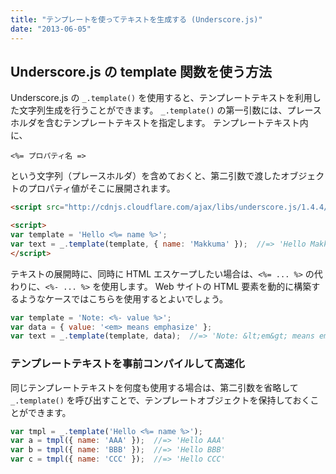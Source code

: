 ```yaml
---
title: "テンプレートを使ってテキストを生成する (Underscore.js)"
date: "2013-06-05"
---
```


Underscore.js の template 関数を使う方法
----

Underscore.js の `_.template()` を使用すると、テンプレートテキストを利用した文字列生成を行うことができます。
`_.template()` の第一引数には、プレースホルダを含むテンプレートテキストを指定します。
テンプレートテキスト内に、

```
<%= プロパティ名 =>
```

という文字列（プレースホルダ）を含めておくと、第二引数で渡したオブジェクトのプロパティ値がそこに展開されます。

```html
<script src="http://cdnjs.cloudflare.com/ajax/libs/underscore.js/1.4.4/underscore-min.js"></script>

<script>
var template = 'Hello <%= name %>';
var text = _.template(template, { name: 'Makkuma' });  //=> 'Hello Makkuma'
</script>
```

テキストの展開時に、同時に HTML エスケープしたい場合は、`<%= ... %>` の代わりに、`<%- ... %>` を使用します。
Web サイトの HTML 要素を動的に構築するようなケースではこちらを使用するとよいでしょう。

```javascript
var template = 'Note: <%- value %>';
var data = { value: '<em> means emphasize' };
var text = _.template(template, data);  //=> 'Note: &lt;em&gt; means emphasize'
```

### テンプレートテキストを事前コンパイルして高速化

同じテンプレートテキストを何度も使用する場合は、第二引数を省略して `_.template()` を呼び出すことで、テンプレートオブジェクトを保持しておくことができます。

```javascript
var tmpl = _.template('Hello <%= name %>');
var a = tmpl({ name: 'AAA' });  //=> 'Hello AAA'
var b = tmpl({ name: 'BBB' });  //=> 'Hello BBB'
var c = tmpl({ name: 'CCC' });  //=> 'Hello CCC'
```

